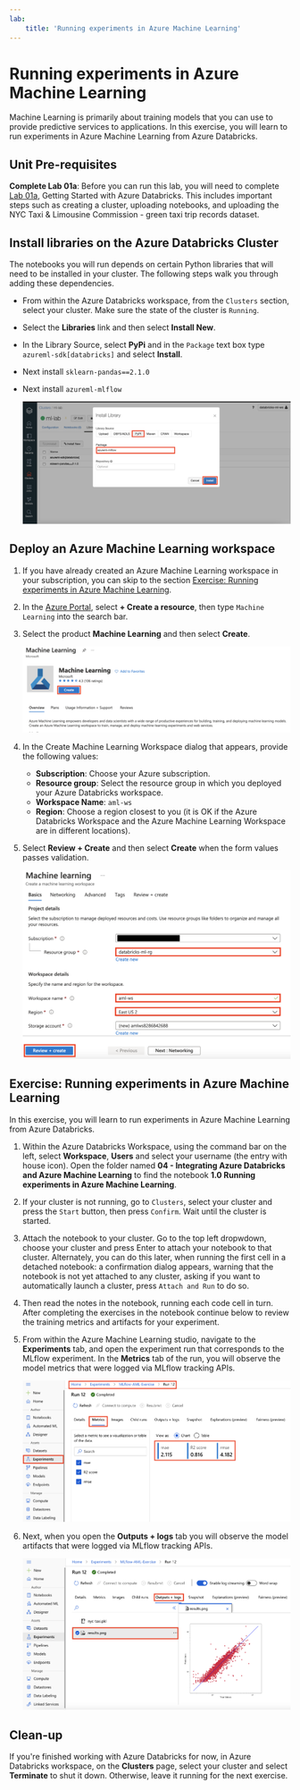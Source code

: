 ```yaml
---
lab:
    title: 'Running experiments in Azure Machine Learning'
---
```

# Running experiments in Azure Machine Learning

Machine Learning is primarily about training models that you can use to provide predictive services to applications. In this exercise, you will learn to run experiments in Azure Machine Learning from Azure Databricks.

## Unit Pre-requisites

**Complete Lab 01a**: Before you can run this lab, you will need to complete [Lab 01a](https://github.com/MicrosoftLearning/dp-090-databricks-ml/blob/master/Instructions/Labs/01a-introduction-to-azure-databricks.md), Getting Started with Azure Databricks.  This includes important steps such as creating a cluster, uploading notebooks, and uploading the NYC Taxi & Limousine Commission - green taxi trip records dataset.

## Install libraries on the Azure Databricks Cluster

The notebooks you will run depends on certain Python libraries that will need to be installed in your cluster. The following steps walk you through adding these dependencies.

- From within the Azure Databricks workspace, from the `Clusters` section, select your cluster. Make sure the state of the cluster is `Running`.
- Select the **Libraries** link and then select **Install New**.
- In the Library Source, select **PyPi** and in the `Package` text box type `azureml-sdk[databricks]` and select **Install**.
- Next install `sklearn-pandas==2.1.0`
- Next install `azureml-mlflow`

    ![Install library dialog](images/04-azure-databricks-install-library.png 'Install Library Dialog')

## Deploy an Azure Machine Learning workspace

1. If you have already created an Azure Machine Learning workspace in your subscription, you can skip to the section [Exercise: Running experiments in Azure Machine Learning](#Exercise-Running-experiments-in-Azure-Machine-Learning).

1. In the [Azure Portal](https://portal.azure.com/#home), select **+ Create a resource**, then type `Machine Learning` into the search bar.

1. Select the product **Machine Learning** and then select **Create**.

    ![Create Azure Machine Learning workspace](images/04-create-aml-ws-01.png 'Create AML workspace')

1. In the Create Machine Learning Workspace dialog that appears, provide the following values:

   - **Subscription**: Choose your Azure subscription.
   - **Resource group**: Select the resource group in which you deployed your Azure Databricks workspace.
   - **Workspace Name**: `aml-ws`
   - **Region**: Choose a region closest to you (it is OK if the Azure Databricks Workspace and the Azure Machine Learning Workspace are in different locations).

1. Select **Review + Create** and then select **Create** when the form values passes validation.

    ![Create Azure Machine Learning workspace](images/04-create-aml-ws-02.png 'Create AML workspace')

## Exercise: Running experiments in Azure Machine Learning

In this exercise, you will learn to run experiments in Azure Machine Learning from Azure Databricks.

1. Within the Azure Databricks Workspace, using the command bar on the left, select **Workspace**, **Users** and select your username (the entry with house icon). Open the folder named **04 - Integrating Azure Databricks and Azure Machine Learning** to find the notebook **1.0 Running experiments in Azure Machine Learning**.

1. If your cluster is not running, go to `Clusters`, select your cluster and press the `Start` button, then press `Confirm`. Wait until the cluster is started.

1. Attach the notebook to your cluster. Go to the top left dropwdown, choose your cluster and press Enter to attach your notebook to that cluster. Alternately, you can do this later, when running the first cell in a detached notebook: a confirmation dialog appears, warning that the notebook is not yet attached to any cluster, asking if you want to automatically launch a cluster, press `Attach and Run` to do so.

1. Then read the notes in the notebook, running each code cell in turn. After completing the exercises in the notebook continue below to review the training metrics and artifacts for your experiment.

1. From within the Azure Machine Learning studio, navigate to the **Experiments** tab, and open the experiment run that corresponds to the MLflow experiment. In the **Metrics** tab of the run, you will observe the model metrics that were logged via MLflow tracking APIs.

    ![Model metrics](images/04-01-03-01-AML-metrics.png 'Model Metrics')

1. Next, when you open the **Outputs + logs** tab you will observe the model artifacts that were logged via MLflow tracking APIs.

    ![Model artifacts](images/04-01-03-01-AML-artifacts.png 'Model Artifacts')

## Clean-up

If you're finished working with Azure Databricks for now, in Azure Databricks workspace, on the **Clusters** page, select your cluster and select **Terminate** to shut it down. Otherwise, leave it running for the next exercise.
